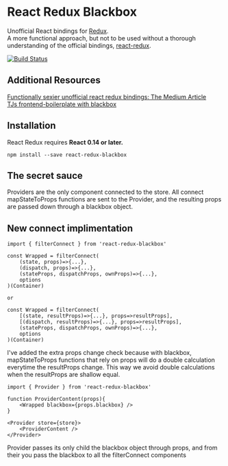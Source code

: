 React Redux Blackbox
=========================

Unofficial React bindings for [Redux](https://github.com/reactjs/redux).  
A more functional approach, but not to be used without a thorough understanding of the official bindings, [react-redux](https://github.com/reactjs/react-redux).

[![Build Status](https://travis-ci.org/l2silver/react-redux-blackbox.svg?branch=master)](https://travis-ci.org/l2silver/react-redux-blackbox)

## Additional Resources
[Functionally sexier unofficial react redux bindings: The Medium Article](https://medium.com/p/a94141ed00c7)  
[TJs frontend-boilerplate with blackbox](https://github.com/l2silver/frontend-boilerplate-blackbox)

## Installation

React Redux requires **React 0.14 or later.**

```
npm install --save react-redux-blackbox
```

## The secret sauce

Providers are the only component connected to the store. All connect mapStateToProps functions are sent to the Provider, and the resulting props are passed down through a blackbox object.

## New connect implimentation

```
import { filterConnect } from 'react-redux-blackbox'

const Wrapped = filterConnect(
	(state, props)=>{...},
	(dispatch, props)=>{...},
	(stateProps, dispatchProps, ownProps)=>{...},
	options
)(Container)

or

const Wrapped = filterConnect(
	[(state, resultProps)=>{...}, props=>resultProps],
	[(dispatch, resultProps)=>{...}, props=>resultProps],
	(stateProps, dispatchProps, ownProps)=>{...}, 
	options
)(Container)
```

I've added the extra props change check because with blackbox, mapStateToProps functions that rely on props will do a double calculation everytime the resultProps change. This way we avoid double calculations when the resultProps are shallow equal.

```
import { Provider } from 'react-redux-blackbox'

function ProviderContent(props){
	<Wrapped blackbox={props.blackbox} />
}

<Provider store={store}>
	<ProviderContent />
</Provider>
```

Provider passes its only child the blackbox object through props, and from their you pass the blackbox to all the filterConnect components